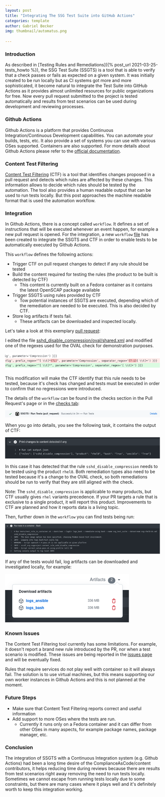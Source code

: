 ```yaml
---
layout: post
title: "Integrating The SSG Test Suite into GitHub Actions"
categories: template
author: Gabriel Becker
img: thumbnail/automatus.png

---
```


### Introduction

As described in [Testing Rules and Remediations]({% post_url 2021-03-25-tests_howto %}), the SSG Test Suite (SSGTS) is a tool that
is able to verify that a check passes or fails as expected on a given system. It was initially created to be run locally but as CI systems got more and more sophisticated, it become natural to integrate the Test Suite into GitHub Actions as it provides almost unlimited resources for public organizations for free. Now every pull request submitted to the project is tested automatically and results from test scenarios can be used during development and reviewing processes.


### Github Actions

Github Actions is a platform that provides Continuous Integration/Continuous Development capabilities. You can automate your builds, tests, etc. It also provide a set of systems you can use with various OSes supported. Containers are also supported. For more details about Github Actions please refer to the [official documentation](https://github.com/features/actions).

### Content Test Filtering

[Content Test Filtering](https://github.com/mildas/content-test-filtering) (CTF) is a tool that identifies changes proposed in a pull request and detects which rules are affected by these changes.
This information allows to decide which rules should be tested by the automation. The tool also provides a human readable output that can be used to run tests locally. But this post approaches the machine readable format that is used the automation workflow.

### Integration

In Github Actions, there is a concept called `workflow`. It defines a set of instructions that will be executed whenever an event happen, for example a new pull request is opened. For the integration, a new `workflow` [file](https://github.com/ComplianceAsCode/content/blob/master/.github/workflows/ssgts.yaml) has been created to integrate the SSGTS and CTF in order to enable tests to be automatically executed by Github Actions.

This `workflow` defines the following actions:

- Trigger CTF on pull request changes to detect if any rule should be tested
- Build the content required for testing the rules (the product to be built is detected by CTF)
  - This content is currently built on a Fedora container as it contains the latest OpenSCAP package available
- Trigger SSGTS using rules provided by CTF
  - Tow potential instances of SSGTS are executed, depending which of the remediation are needed to be executed. This is also decided by CTF.
- Store log artifacts if tests fail.
  - These artifacts can be downloaded and inspected locally.

Let's take a look at this exemplary [pull request](https://github.com/ComplianceAsCode/content/pull/7478):

I edited the file [sshd_disable_compression/oval/shared.xml](https://github.com/ComplianceAsCode/content/blob/master/linux_os/guide/services/ssh/ssh_server/sshd_disable_compression/oval/shared.xml) and modified one of the regexes used for the OVAL check for demonstration purposes.

![OVAL Check Modification](/assets/img/ssgts_gha/oval_check_modified.png)

This modification will make the CTF identify that this rule needs to be tested, because it's check has changed and tests must be executed in order to confirm that no regressions were introduced.

The details of the `workflow` can be found in the checks section in the Pull Request's page or in the [checks tab](https://github.com/ComplianceAsCode/content/runs/3443824562?check_suite_focus=true):

![Check Status](/assets/img/ssgts_gha/check_status.png)

When you go into details, you see the following task, it contains the output of CTF:

![CTF Output](/assets/img/ssgts_gha/ctf_output.png)

In this case it has detected that the rule `sshd_disable_compression` needs to be tested using the product `rhel8`. Both remediation types also need to be tested because it's a change to the OVAL check, so both remediations should be run to verify that they are still aligned with the check.

Note: The `sshd_disable_compression` is applicable to many products, but CTF usually gives `rhel` variants precedence. If your PR targets a rule that is exclusive to a single product, it will report this product. Improvements to CTF are planned and how it reports data is a living topic.

Then, further down in the `workflow` you can find tests being run:

![Run Tests and Remediate with Bash](/assets/img/ssgts_gha/tests_bash.png)

If any of the tests would fail, log artifacts can be downloaded and investigated locally, for example:

![Logs](/assets/img/ssgts_gha/logs.png)

### Known Issues

The Content Test Filtering tool currently has some limitations. For example, it doesn't report a brand new rule introduced by the PR, nor when a test scenario is modified. These issues are being reported in the [issues page](https://github.com/mildas/content-test-filtering/issues) and will be eventually fixed.

Rules that require services do not play well with container so it will always fail. The solution is to use virtual machines, but this means supporting our own worker instances in Github Actions and this is not planned at the moment.

### Future Steps

- Make sure that Content Test Filtering reports correct and useful information
- Add support to more OSes where the tests are run.
  - Currently it runs only on a Fedora container and it can differ from other OSes in many aspects, for example package names, package manager, etc.

### Conclusion

The integration of SSGTS with a Continuous Integration system (e.g. Github Actions) had been a long time desire of the ComplianceAsCode/content contributors, it helps reducing time during reviews because there are results from test scenarios right away removing the need to run tests locally. Sometimes we cannot escape from running tests locally due to some constraints, but there are many cases where it plays well and it's definitely worth to keep this integration working.

